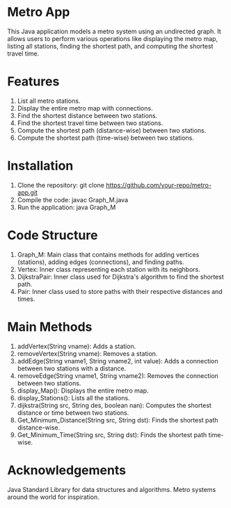# Metro App
This Java application models a metro system using an undirected graph. It allows users to perform various operations like displaying the metro map, listing all stations, finding the shortest path, and computing the shortest travel time.

# Features
1. List all metro stations.
2. Display the entire metro map with connections.
3. Find the shortest distance between two stations.
4. Find the shortest travel time between two stations.
5. Compute the shortest path (distance-wise) between two stations.
6. Compute the shortest path (time-wise) between two stations.

# Installation
1. Clone the repository: git clone https://github.com/your-repo/metro-app.git
2. Compile the code: javac Graph_M.java
3. Run the application: java Graph_M
   
# Code Structure
1. Graph_M: Main class that contains methods for adding vertices (stations), adding edges (connections), and finding paths.
2. Vertex: Inner class representing each station with its neighbors.
3. DijkstraPair: Inner class used for Dijkstra's algorithm to find the shortest path.
4. Pair: Inner class used to store paths with their respective distances and times.
   
# Main Methods
1. addVertex(String vname): Adds a station.
2. removeVertex(String vname): Removes a station.
3. addEdge(String vname1, String vname2, int value): Adds a connection between two stations with a distance.
4. removeEdge(String vname1, String vname2): Removes the connection between two stations.
5. display_Map(): Displays the entire metro map.
6. display_Stations(): Lists all the stations.
7. dijkstra(String src, String des, boolean nan): Computes the shortest distance or time between two stations.
8. Get_Minimum_Distance(String src, String dst): Finds the shortest path distance-wise.
9. Get_Minimum_Time(String src, String dst): Finds the shortest path time-wise.

# Acknowledgements
Java Standard Library for data structures and algorithms.
Metro systems around the world for inspiration.
